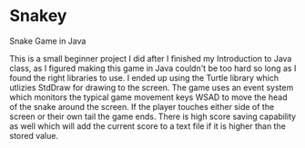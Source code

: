 # Snakey
Snake Game in Java

This is a small beginner project I did after I finished my Introduction to Java class, as I figured making this game in Java couldn't be too hard so long as I found the right libraries to use. I ended up using the Turtle library which utlizies StdDraw for drawing to the screen. The game uses an event system which monitors the typical game movement keys WSAD to move the head of the snake around the screen. If the player touches either side of the screen or their own tail the game ends. There is high score saving capability as well which will add the current score to a text file if it is higher than the stored value.
